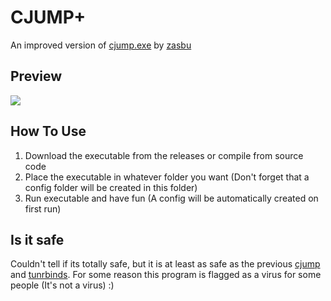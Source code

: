 # CJUMP+
An improved version of [cjump.exe](https://github.com/zasbu/crouchjump) by [zasbu](https://github.com/zasbu)

## Preview
![](https://cdn.discordapp.com/attachments/1028641917627539566/1130284915431329872/cjumpplsu.PNG)

## How To Use

1. Download the executable from the releases or compile from source code
2. Place the executable in whatever folder you want (Don't forget that a config folder will be created in this folder)
3. Run executable and have fun (A config will be automatically created on first run)

## Is it safe
Couldn't tell if its totally safe, but it is at least as safe as the previous [cjump](https://github.com/zasbu/crouchjump) and [tunrbinds](https://github.com/t5mat/turnbinds/).
 For some reason this program is flagged as a virus for some people (It's not a virus) :)
